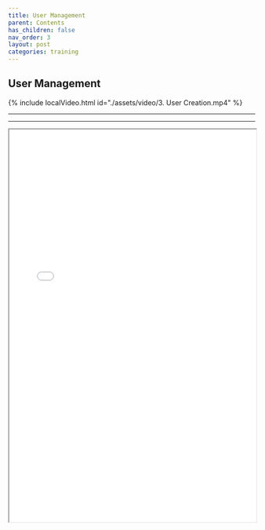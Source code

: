 ```yaml
---
title: User Management
parent: Contents
has_children: false
nav_order: 3
layout: post
categories: training
---
```



## User Management

{% include localVideo.html id="./assets/video/3. User Creation.mp4" %}

---
---
<iframe width="100%" height="800" src="./assets/PETAL - User Management V2.pdf">

